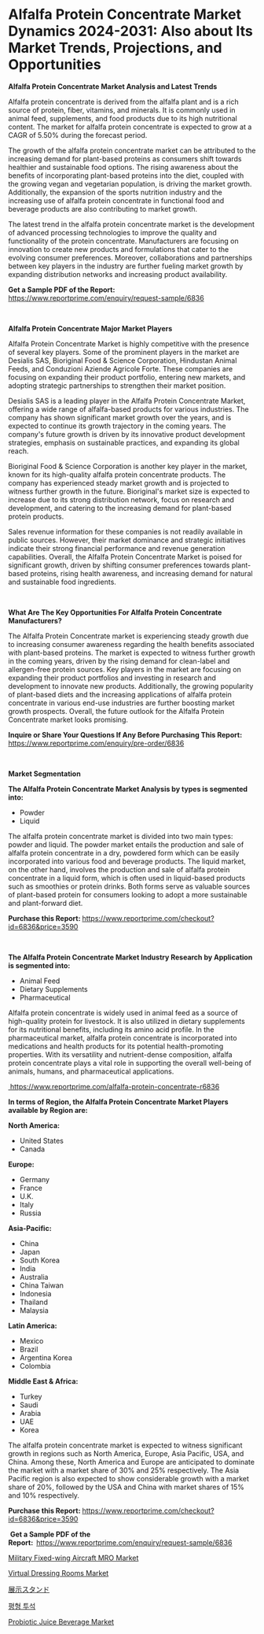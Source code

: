 <p><h1>Alfalfa Protein Concentrate Market Dynamics 2024-2031: Also about Its Market Trends, Projections, and Opportunities</h1></p><p><strong>Alfalfa Protein Concentrate Market Analysis and Latest Trends</strong></p>
<p><p>Alfalfa protein concentrate is derived from the alfalfa plant and is a rich source of protein, fiber, vitamins, and minerals. It is commonly used in animal feed, supplements, and food products due to its high nutritional content. The market for alfalfa protein concentrate is expected to grow at a CAGR of 5.50% during the forecast period.</p><p>The growth of the alfalfa protein concentrate market can be attributed to the increasing demand for plant-based proteins as consumers shift towards healthier and sustainable food options. The rising awareness about the benefits of incorporating plant-based proteins into the diet, coupled with the growing vegan and vegetarian population, is driving the market growth. Additionally, the expansion of the sports nutrition industry and the increasing use of alfalfa protein concentrate in functional food and beverage products are also contributing to market growth.</p><p>The latest trend in the alfalfa protein concentrate market is the development of advanced processing technologies to improve the quality and functionality of the protein concentrate. Manufacturers are focusing on innovation to create new products and formulations that cater to the evolving consumer preferences. Moreover, collaborations and partnerships between key players in the industry are further fueling market growth by expanding distribution networks and increasing product availability.</p></p>
<p><strong>Get a Sample PDF of the Report:&nbsp;</strong> <a href="https://www.reportprime.com/enquiry/request-sample/6836">https://www.reportprime.com/enquiry/request-sample/6836</a></p>
<p>&nbsp;</p>
<p><strong>Alfalfa Protein Concentrate Major Market Players</strong></p>
<p><p>Alfalfa Protein Concentrate Market is highly competitive with the presence of several key players. Some of the prominent players in the market are Desialis SAS, Bioriginal Food & Science Corporation, Hindustan Animal Feeds, and Conduzioni Aziende Agricole Forte. These companies are focusing on expanding their product portfolio, entering new markets, and adopting strategic partnerships to strengthen their market position.</p><p>Desialis SAS is a leading player in the Alfalfa Protein Concentrate Market, offering a wide range of alfalfa-based products for various industries. The company has shown significant market growth over the years, and is expected to continue its growth trajectory in the coming years. The company's future growth is driven by its innovative product development strategies, emphasis on sustainable practices, and expanding its global reach.</p><p>Bioriginal Food & Science Corporation is another key player in the market, known for its high-quality alfalfa protein concentrate products. The company has experienced steady market growth and is projected to witness further growth in the future. Bioriginal's market size is expected to increase due to its strong distribution network, focus on research and development, and catering to the increasing demand for plant-based protein products.</p><p>Sales revenue information for these companies is not readily available in public sources. However, their market dominance and strategic initiatives indicate their strong financial performance and revenue generation capabilities. Overall, the Alfalfa Protein Concentrate Market is poised for significant growth, driven by shifting consumer preferences towards plant-based proteins, rising health awareness, and increasing demand for natural and sustainable food ingredients.</p></p>
<p>&nbsp;</p>
<p><strong>What Are The Key Opportunities For Alfalfa Protein Concentrate Manufacturers?</strong></p>
<p><p>The Alfalfa Protein Concentrate market is experiencing steady growth due to increasing consumer awareness regarding the health benefits associated with plant-based proteins. The market is expected to witness further growth in the coming years, driven by the rising demand for clean-label and allergen-free protein sources. Key players in the market are focusing on expanding their product portfolios and investing in research and development to innovate new products. Additionally, the growing popularity of plant-based diets and the increasing applications of alfalfa protein concentrate in various end-use industries are further boosting market growth prospects. Overall, the future outlook for the Alfalfa Protein Concentrate market looks promising.</p></p>
<p><strong>Inquire or Share Your Questions If Any Before Purchasing This Report:</strong> <a href="https://www.reportprime.com/enquiry/pre-order/6836">https://www.reportprime.com/enquiry/pre-order/6836</a></p>
<p>&nbsp;</p>
<p><strong>Market Segmentation</strong></p>
<p><strong>The Alfalfa Protein Concentrate Market Analysis by types is segmented into:</strong></p>
<p><ul><li>Powder</li><li>Liquid</li></ul></p>
<p><p>The alfalfa protein concentrate market is divided into two main types: powder and liquid. The powder market entails the production and sale of alfalfa protein concentrate in a dry, powdered form which can be easily incorporated into various food and beverage products. The liquid market, on the other hand, involves the production and sale of alfalfa protein concentrate in a liquid form, which is often used in liquid-based products such as smoothies or protein drinks. Both forms serve as valuable sources of plant-based protein for consumers looking to adopt a more sustainable and plant-forward diet.</p></p>
<p><strong>Purchase this Report:&nbsp;</strong><a href="https://www.reportprime.com/checkout?id=6836&price=3590">https://www.reportprime.com/checkout?id=6836&price=3590</a></p>
<p>&nbsp;</p>
<p><strong>The Alfalfa Protein Concentrate Market Industry Research by Application is segmented into:</strong></p>
<p><ul><li>Animal Feed</li><li>Dietary Supplements</li><li>Pharmaceutical</li></ul></p>
<p><p>Alfalfa protein concentrate is widely used in animal feed as a source of high-quality protein for livestock. It is also utilized in dietary supplements for its nutritional benefits, including its amino acid profile. In the pharmaceutical market, alfalfa protein concentrate is incorporated into medications and health products for its potential health-promoting properties. With its versatility and nutrient-dense composition, alfalfa protein concentrate plays a vital role in supporting the overall well-being of animals, humans, and pharmaceutical applications.</p></p>
<p><a href="https://www.reportprime.com/alfalfa-protein-concentrate-r6836">&nbsp;https://www.reportprime.com/alfalfa-protein-concentrate-r6836</a></p>
<p><strong>In terms of Region, the Alfalfa Protein Concentrate Market Players available by Region are:</strong></p>
<p>
    <p> <strong> North America: </strong>
        <ul>
            <li>United States</li>
            <li>Canada</li>
        </ul>
        </p> 
    <p> <strong> Europe: </strong>
        <ul>
            <li>Germany</li>
            <li>France</li>
            <li>U.K.</li>
            <li>Italy</li>
            <li>Russia</li>
        </ul>
        </p> 
    <p> <strong> Asia-Pacific: </strong>
        <ul>
            <li>China</li>
            <li>Japan</li>
            <li>South Korea</li>
            <li>India</li>
            <li>Australia</li>
            <li>China Taiwan</li>
            <li>Indonesia</li>
            <li>Thailand</li>
            <li>Malaysia</li>
        </ul>
        </p> 
    <p> <strong> Latin America: </strong>
        <ul>
            <li>Mexico</li>
            <li>Brazil</li>
            <li>Argentina Korea</li>
            <li>Colombia</li>
        </ul>
        </p> 
    <p> <strong> Middle East & Africa: </strong>
        <ul>
            <li>Turkey</li>
            <li>Saudi</li>
            <li>Arabia</li>
            <li>UAE</li>
            <li>Korea</li>
        </ul>
    </p>
    </p>
<p><p>The alfalfa protein concentrate market is expected to witness significant growth in regions such as North America, Europe, Asia Pacific, USA, and China. Among these, North America and Europe are anticipated to dominate the market with a market share of 30% and 25% respectively. The Asia Pacific region is also expected to show considerable growth with a market share of 20%, followed by the USA and China with market shares of 15% and 10% respectively.</p></p>
<p><strong>Purchase this Report: </strong><a href="https://www.reportprime.com/checkout?id=6836&price=3590">https://www.reportprime.com/checkout?id=6836&price=3590</a></p>
<p>&nbsp;<strong>Get a Sample PDF of the Report:&nbsp;&nbsp;</strong><a href="https://www.reportprime.com/enquiry/request-sample/6836">https://www.reportprime.com/enquiry/request-sample/6836</a></p>
<p><strong></strong></p>
<p><p><a href="https://medium.com/@susanwest38/comprehensive-analysis-of-the-global-military-fixed-wing-aircraft-mro-market-growth-trends-54859d27a980">Military Fixed-wing Aircraft MRO Market</a></p><p><a href="https://issuu.com/reportprime-2/docs/virtual-dressing-rooms-market-size-2030.pptx">Virtual Dressing Rooms Market</a></p><p><a href="https://medium.com/@frankfurter35566/%E3%82%B0%E3%83%AD%E3%83%BC%E3%83%90%E3%83%AB%E5%B1%95%E7%A4%BA%E4%BC%9A%E3%83%96%E3%83%BC%E3%82%B9%E5%B8%82%E5%A0%B4%E3%81%AE%E8%A6%8F%E6%A8%A1%E3%81%AF-%E6%A5%AD%E7%95%8C%E3%81%AE%E4%BA%88%E6%B8%AC%E3%81%AB%E3%82%88%E3%82%8B%E3%81%A8-2024%E5%B9%B4%E3%81%8B%E3%82%892031%E5%B9%B4%E3%81%BE%E3%81%A7%E3%81%AB%E5%B9%B4%E7%8E%8712-4-%E3%81%AE%E6%88%90%E9%95%B7%E3%82%92%E7%B5%8C%E9%A8%93%E3%81%99%E3%82%8B%E3%81%A8%E4%BA%88%E6%83%B3%E3%81%95%E3%82%8C%E3%81%A6%E3%81%84%E3%81%BE%E3%81%99-d5d633e8028c">展示スタンド</a></p><p><a href="https://medium.com/@treyhettinger2023/%ED%8F%89%ED%98%95-%EC%97%BC%EA%B8%B0%EC%8B%9C%EC%9E%A5-%EA%B7%9C%EB%AA%A8-%EC%84%B1%EC%9E%A5-%EB%8F%99%ED%96%A5-%ED%86%B5%EA%B3%84-%EB%B0%8F-%EC%98%88%EC%B8%A1-2024-2031-24950162656c">평형 투석</a></p><p><a href="https://github.com/provorikovar/Market-Research-Report-List-5/blob/main/probiotic-juice-beverage-market.md">Probiotic Juice Beverage Market</a></p></p>